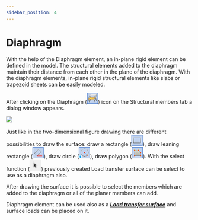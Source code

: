 ```yaml
---
sidebar_position: 4
---
```

# Diaphragm

With the help of the Diaphragm element, an in-plane rigid element can be defined in the model. The structural elements added to the diaphragm maintain their distance from each other in the plane of the diaphragm. With the diaphragm elements, in-plane rigid structural elements like slabs or trapezoid sheets can be easily modeled.

<!-- /wp:paragraph -->

<!-- wp:paragraph -->

After clicking on the Diaphragm (![](./img/wp-content-uploads-2021-04-cmd_create_diaphrag.png)) icon on the Structural members tab a dialog window appears.

<!-- /wp:paragraph -->

<!-- wp:image {"align":"center","id":8800,"width":308,"height":271,"sizeSlug":"full","linkDestination":"media"} -->

[![](https://consteelsoftware.com/wp-content/uploads/2021/04/6-4-Diaphragm.png)](./img/wp-content-uploads-2021-04-6-4-Diaphragm.png)

<!-- /wp:image -->

<!-- wp:paragraph {"align":"justify"} -->

Just like in the two-dimensional figure drawing there are different possibilities to draw the surface: draw a rectangle (![](./img/wp-content-uploads-2021-04-cmd_draw_rect.png)), draw leaning rectangle (![](./img/wp-content-uploads-2021-04-cmd_draw_rect_leaning.png)), draw circle (![](./img/wp-content-uploads-2021-04-cmd_draw_cirlce.png)), draw polygon (![](./img/wp-content-uploads-2021-04-cmd_draw_polygon.png)). With the select function (![](./img/wp-content-uploads-2021-04-cmd_draw_select.png)) previously created Load transfer surface can be select to use as a diaphragm also.

<!-- /wp:paragraph -->

<!-- wp:paragraph {"align":"justify"} -->

After drawing the surface it is possible to select the members which are added to the diaphragm or all of the planer members can add.

<!-- /wp:paragraph -->

<!-- wp:paragraph -->

Diaphragm element can be used also as a **_[Load transfer surface](../6_0_structural-loads/6_3_load-types.md#load-transfer-surface)_** and surface loads can be placed on it.

<!-- /wp:paragraph -->
